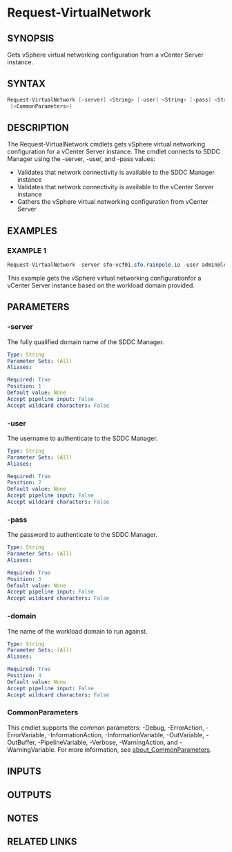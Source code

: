 # Request-VirtualNetwork

## SYNOPSIS

Gets vSphere virtual networking configuration from a vCenter Server instance.

## SYNTAX

```powershell
Request-VirtualNetwork [-server] <String> [-user] <String> [-pass] <String> [-domain] <String>
 [<CommonParameters>]
```

## DESCRIPTION

The Request-VirtualNetwork cmdlets gets vSphere virtual networking configuration for a vCenter Server instance.
The cmdlet connects to SDDC Manager using the -server, -user, and -pass values:

- Validates that network connectivity is available to the SDDC Manager instance
- Validates that network connectivity is available to the vCenter Server instance
- Gathers the vSphere virtual networking configuration from vCenter Server

## EXAMPLES

### EXAMPLE 1

```powershell
Request-VirtualNetwork -server sfo-vcf01.sfo.rainpole.io -user admin@local -pass VMw@re1!VMw@re1! -domain sfo-m01
```

This example gets the vSphere virtual networking configurationfor a vCenter Server instance based on the workload domain provided.

## PARAMETERS

### -server

The fully qualified domain name of the SDDC Manager.

```yaml
Type: String
Parameter Sets: (All)
Aliases:

Required: True
Position: 1
Default value: None
Accept pipeline input: False
Accept wildcard characters: False
```

### -user

The username to authenticate to the SDDC Manager.

```yaml
Type: String
Parameter Sets: (All)
Aliases:

Required: True
Position: 2
Default value: None
Accept pipeline input: False
Accept wildcard characters: False
```

### -pass

The password to authenticate to the SDDC Manager.

```yaml
Type: String
Parameter Sets: (All)
Aliases:

Required: True
Position: 3
Default value: None
Accept pipeline input: False
Accept wildcard characters: False
```

### -domain

The name of the workload domain to run against.

```yaml
Type: String
Parameter Sets: (All)
Aliases:

Required: True
Position: 4
Default value: None
Accept pipeline input: False
Accept wildcard characters: False
```

### CommonParameters

This cmdlet supports the common parameters: -Debug, -ErrorAction, -ErrorVariable, -InformationAction, -InformationVariable, -OutVariable, -OutBuffer, -PipelineVariable, -Verbose, -WarningAction, and -WarningVariable. For more information, see [about_CommonParameters](http://go.microsoft.com/fwlink/?LinkID=113216).

## INPUTS

## OUTPUTS

## NOTES

## RELATED LINKS
